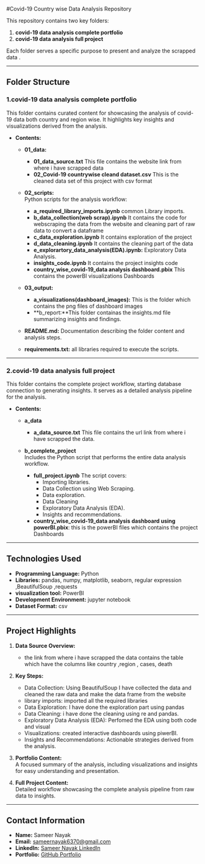 #Covid-19 Country wise Data Analysis Repository

This repository contains two key folders:  
1. **covid-19 data analysis complete portfolio**  
2. **covid-19 data analysis full project**  

Each folder serves a specific purpose to present and analyze the scrapped data .

---

## Folder Structure

### 1.covid-19 data analysis complete portfolio 
This folder contains curated content for showcasing the analysis of covid-19 data both country and region wise. It highlights key insights and visualizations derived from the analysis.

- **Contents:**
  - **01_data:**  
    - **01_data_source.txt** This file contains the website link from where i have scrapped data
    - **02_Covid-19 countrywise cleand dataset.csv** This is the cleaned data set of this project with csv format 

  - **02_scripts:**  
    Python scripts for the analysis workflow:  
    - **a_required_library_imports.ipynb** common Library imports.  
    - **b_data_collection(web scrap).ipynb** It contains the code for webscraping the data from the website and cleaning part of raw data to convert a dataframe   
    - **c_data_exploration.ipynb** It contains exploration of the project
    - **d_data_cleaning.ipynb** It contains the cleaning part of the data   
    - **e_explorartory_data_analysis(EDA).ipynb:** Exploratory Data Analysis.  
    - **insights_code.ipynb** It contains the project insights code
    - **country_wise_covid-19_data analysis dashboard.pbix** This contains the powerBI visualizations Dashboards

  - **03_output:**  
    - **a_visualizations(dashboard_images):** This is the folder which contains the png files of  dashboard images   
    - **b_report:**This folder containas the insights.md file summarizing insights and findings.  

  - **README.md:** Documentation describing the folder content and analysis steps.  
  - **requirements.txt:** all libraries required to execute the scripts.

---

### 2.covid-19 data analysis full project
This folder contains the complete project workflow, starting database connection to generating insights. It serves as a detailed analysis pipeline for the analysis.  

- **Contents:**
  - **a_data**    
    - **a_data_source.txt** This file contains the url link from where i have scrapped the data.

  - **b_complete_project**  
    Includes the Python script that performs the entire data analysis workflow.  
    - **full_project.ipynb** The script covers:
      - Importing libraries.
      - Data Collection using Web Scraping.
      - Data exploration.
      - Data Cleaning
      - Exploratory Data Analysis (EDA).
      - Insights and recommendations.
    - **country_wise_covid-19_data analysis dashboard using powerBI.pbix**: this is the powerBI files which contains the project Dashboards

---

## Technologies Used

- **Programming Language:** Python  
- **Libraries:** pandas, numpy, matplotlib, seaborn, regular expression ,BeautifulSoup ,requests
- **visualization tool:** PowerBI 
- **Development Environment:** jupyter notebook  
- **Dataset Format:** csv 

---

## Project Highlights

1. **Data Source Overview:**
   - the link from where i have scrapped the data contains the table which have the columns like country ,region , cases, death

2. **Key Steps:**
   - Data Collection: Using BeautifulSoup I have collected the data and cleaned the raw data and make the data frame from the website
   - library imports: imported all the required libraries
   - Data Exploration: I have done the exploration part using pandas
   - Data Cleaning: i have done the cleaning using re and pandas.
   - Exploratory Data Analysis (EDA): Perfomed the EDA using both code and visual
   - Visualizations: created interactive dashboards using piwerBI.
   - Insights and Recommendations: Actionable strategies derived from the analysis.

3. **Portfolio Content:**  
   A focused summary of the analysis, including visualizations and insights for easy understanding and presentation.

4. **Full Project Content:**  
   Detailed workflow showcasing the complete analysis pipeline from raw data to insights.

---

## Contact Information

- **Name:** Sameer Nayak  
- **Email:** sameernayak6370@gmail.com  
- **LinkedIn:** [Sameer Nayak LinkedIn](https://www.linkedin.com/in/sameer-nayak-5a147a260/overlay/about-this-profile/?lipi=urn%3Ali%3Apage%3Ad_flagship3_profile_view_base%3ByaSYCprkSPi72GIGsfx7UA%3D%3D)  
- **Portfolio:** [GitHub Portfolio](https://github.com/sameer-analytics/covid19-data-analysis)  
